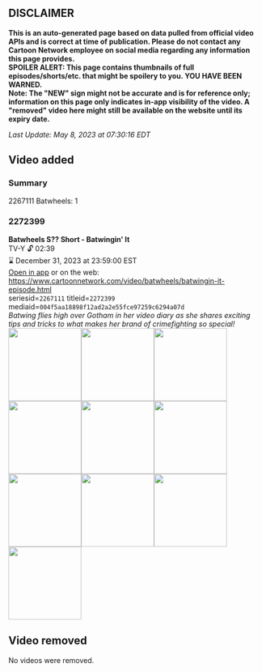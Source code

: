 ## DISCLAIMER
**This is an auto-generated page based on data pulled from official video APIs and is correct at time of publication. Please do not contact any Cartoon Network employee on social media regarding any information this page provides.**  
**SPOILER ALERT: This page contains thumbnails of full episodes/shorts/etc. that might be spoilery to you. YOU HAVE BEEN WARNED.**  
**Note: The "NEW" sign might not be accurate and is for reference only; information on this page only indicates in-app visibility of the video. A "removed" video here might still be available on the website until its expiry date.**  

_Last Update: May 8, 2023 at 07:30:16 EDT_
## Video added
### Summary
2267111 Batwheels: 1  
### 2272399
**Batwheels S?? Short - Batwingin' It**  
TV-Y 🔓 02:39  
⌛ December 31, 2023 at 23:59:00 EST  
[Open in app](https://cnvideo.sercomkc.org/redirector.html?type=cnapp&seriesid=2267111&titleid=2272399&mediaid=004f5aa18898f12ad2a2e55fce97259c6294a07d) or on the web: https://www.cartoonnetwork.com/video/batwheels/batwingin-it-episode.html  
seriesid=`2267111` titleid=`2272399` mediaid=`004f5aa18898f12ad2a2e55fce97259c6294a07d`  
_Batwing flies high over Gotham in her video diary as she shares exciting tips and tricks to what makes her brand of crimefighting so special!_  
<a href="https://s3.amazonaws.com/cartoonorchestrator/2272399_001_1280x720.jpg"><img src="https://s3.amazonaws.com/cartoonorchestrator/2272399_001_640x360.jpg" height="144px" /></a><a href="https://s3.amazonaws.com/cartoonorchestrator/2272399_002_1280x720.jpg"><img src="https://s3.amazonaws.com/cartoonorchestrator/2272399_002_640x360.jpg" height="144px" /></a><a href="https://s3.amazonaws.com/cartoonorchestrator/2272399_003_1280x720.jpg"><img src="https://s3.amazonaws.com/cartoonorchestrator/2272399_003_640x360.jpg" height="144px" /></a><a href="https://s3.amazonaws.com/cartoonorchestrator/2272399_004_1280x720.jpg"><img src="https://s3.amazonaws.com/cartoonorchestrator/2272399_004_640x360.jpg" height="144px" /></a><a href="https://s3.amazonaws.com/cartoonorchestrator/2272399_005_1280x720.jpg"><img src="https://s3.amazonaws.com/cartoonorchestrator/2272399_005_640x360.jpg" height="144px" /></a><a href="https://s3.amazonaws.com/cartoonorchestrator/2272399_006_1280x720.jpg"><img src="https://s3.amazonaws.com/cartoonorchestrator/2272399_006_640x360.jpg" height="144px" /></a><a href="https://s3.amazonaws.com/cartoonorchestrator/2272399_007_1280x720.jpg"><img src="https://s3.amazonaws.com/cartoonorchestrator/2272399_007_640x360.jpg" height="144px" /></a><a href="https://s3.amazonaws.com/cartoonorchestrator/2272399_008_1280x720.jpg"><img src="https://s3.amazonaws.com/cartoonorchestrator/2272399_008_640x360.jpg" height="144px" /></a><a href="https://s3.amazonaws.com/cartoonorchestrator/2272399_009_1280x720.jpg"><img src="https://s3.amazonaws.com/cartoonorchestrator/2272399_009_640x360.jpg" height="144px" /></a><a href="https://s3.amazonaws.com/cartoonorchestrator/2272399_010_1280x720.jpg"><img src="https://s3.amazonaws.com/cartoonorchestrator/2272399_010_640x360.jpg" height="144px" /></a>
## Video removed
No videos were removed.  
